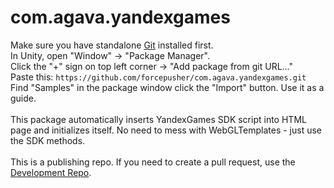 # com.agava.yandexgames

Make sure you have standalone [Git](https://git-scm.com/downloads) installed first.<br>
In Unity, open "Window" -> "Package Manager".<br>
Click the "+" sign on top left corner -> "Add package from git URL..."<br>
Paste this: `https://github.com/forcepusher/com.agava.yandexgames.git`<br>
Find "Samples" in the package window click the "Import" button. Use it as a guide.<br>
<br>
This package automatically inserts YandexGames SDK script into HTML page and initializes itself. No need to mess with WebGLTemplates - just use the SDK methods.<br>
<br>
This is a publishing repo. If you need to create a pull request, use the [Development Repo](https://github.com/forcepusher/YandexGamesUnity).<br>
